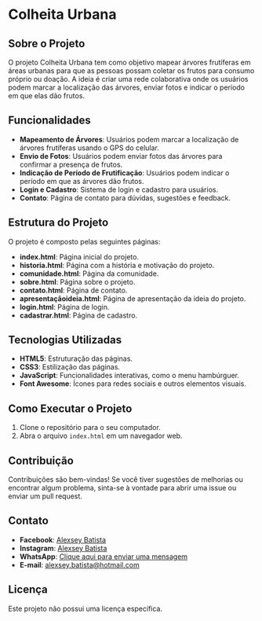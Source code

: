 # Colheita Urbana

## Sobre o Projeto

O projeto Colheita Urbana tem como objetivo mapear árvores frutíferas em áreas urbanas para que as pessoas possam coletar os frutos para consumo próprio ou doação. A ideia é criar uma rede colaborativa onde os usuários podem marcar a localização das árvores, enviar fotos e indicar o período em que elas dão frutos.

## Funcionalidades

- **Mapeamento de Árvores**: Usuários podem marcar a localização de árvores frutíferas usando o GPS do celular.
- **Envio de Fotos**: Usuários podem enviar fotos das árvores para confirmar a presença de frutos.
- **Indicação de Período de Frutificação**: Usuários podem indicar o período em que as árvores dão frutos.
- **Login e Cadastro**: Sistema de login e cadastro para usuários.
- **Contato**: Página de contato para dúvidas, sugestões e feedback.

## Estrutura do Projeto

O projeto é composto pelas seguintes páginas:

- **index.html**: Página inicial do projeto.
- **historia.html**: Página com a história e motivação do projeto.
- **comunidade.html**: Página da comunidade.
- **sobre.html**: Página sobre o projeto.
- **contato.html**: Página de contato.
- **apresentaçãoideia.html**: Página de apresentação da ideia do projeto.
- **login.html**: Página de login.
- **cadastrar.html**: Página de cadastro.

## Tecnologias Utilizadas

- **HTML5**: Estruturação das páginas.
- **CSS3**: Estilização das páginas.
- **JavaScript**: Funcionalidades interativas, como o menu hambúrguer.
- **Font Awesome**: Ícones para redes sociais e outros elementos visuais.

## Como Executar o Projeto

1. Clone o repositório para o seu computador.
2. Abra o arquivo `index.html` em um navegador web.

## Contribuição

Contribuições são bem-vindas! Se você tiver sugestões de melhorias ou encontrar algum problema, sinta-se à vontade para abrir uma issue ou enviar um pull request.

## Contato

- **Facebook**: [Alexsey Batista](https://www.facebook.com/alexsey.Batista/)
- **Instagram**: [Alexsey Batista](https://www.instagram.com/alexsey.batista/)
- **WhatsApp**: [Clique aqui para enviar uma mensagem](https://wa.me/+5519981458441/?text=urlencodedtext)
- **E-mail**: [alexsey.batista@hotmail.com](mailto:alexsey.batista@hotmail.com)

## Licença

Este projeto não possui uma licença específica.